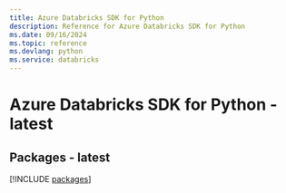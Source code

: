 ```yaml
---
title: Azure Databricks SDK for Python
description: Reference for Azure Databricks SDK for Python
ms.date: 09/16/2024
ms.topic: reference
ms.devlang: python
ms.service: databricks
---
```

# Azure Databricks SDK for Python - latest
## Packages - latest
[!INCLUDE [packages](databricks-index.md)]